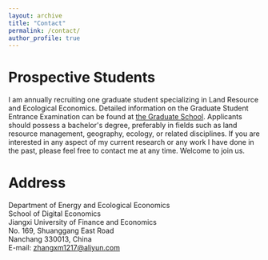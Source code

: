 ```yaml
---
layout: archive
title: "Contact"
permalink: /contact/
author_profile: true
---
```



# Prospective Students

I am annually recruiting one graduate student specializing in Land Resource and Ecological Economics. Detailed information on the Graduate Student Entrance Examination can be found at [the Graduate School](https://grs.jxufe.edu.cn/news-show-4306.html). Applicants should possess a bachelor's degree, preferably in fields such as land resource management, geography, ecology, or related disciplines. If you are interested in any aspect of my current research or any work I have done in the past, please feel free to contact me at any time. Welcome to join us.

# Address

Department of Energy and Ecological Economics  
School of Digital Economics  
Jiangxi University of Finance and Economics  
No. 169, Shuanggang East Road  
Nanchang 330013, China  
E-mail: zhangxm1217@aliyun.com
